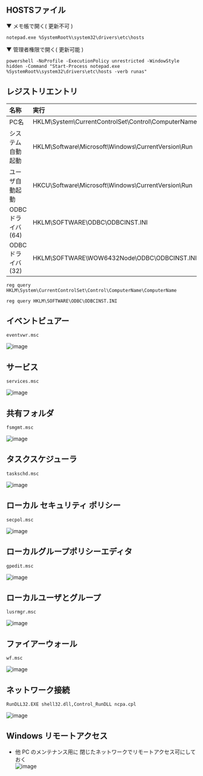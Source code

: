 ## HOSTSファイル
▼ メモ帳で開く( 更新不可 )
```
notepad.exe %SystemRoot%\system32\drivers\etc\hosts
```
▼ 管理者権限で開く( 更新可能 )
```
powershell -NoProfile -ExecutionPolicy unrestricted -WindowStyle hidden -Command "Start-Process notepad.exe %SystemRoot%\system32\drivers\etc\hosts -verb runas"
```
## レジストリエントリ

| 名称 | 実行
| :--- | :--- 
| PC名 | HKLM\System\CurrentControlSet\Control\ComputerName\ComputerName
| システム自動起動 | HKLM\Software\Microsoft\Windows\CurrentVersion\Run
| ユーザ自動起動 | HKCU\Software\Microsoft\Windows\CurrentVersion\Run
| ODBCドライバ(64) | HKLM\SOFTWARE\ODBC\ODBCINST.INI
| ODBCドライバ(32) | HKLM\SOFTWARE\WOW6432Node\ODBC\ODBCINST.INI

```
reg query HKLM\System\CurrentControlSet\Control\ComputerName\ComputerName
```
```
reg query HKLM\SOFTWARE\ODBC\ODBCINST.INI
```

## イベントビュアー
```
eventvwr.msc
```
![image](https://user-images.githubusercontent.com/1501327/145759593-ceba9efd-61ab-4100-a075-0024e7b52e19.png)

## サービス
```
services.msc 
```
![image](https://user-images.githubusercontent.com/1501327/145759944-57438ea4-b36a-4fbf-9cc4-e8561f226fed.png)

## 共有フォルダ
```
fsmgmt.msc
```
![image](https://user-images.githubusercontent.com/1501327/145760588-fe44bef8-26f6-4f20-ad4c-4a7043e3236c.png)

## タスクスケジューラ
```
taskschd.msc
```
![image](https://user-images.githubusercontent.com/1501327/145761023-878657e6-e0fa-4e10-ad75-8734ef141456.png)

## ローカル セキュリティ ポリシー
```
secpol.msc
```
![image](https://user-images.githubusercontent.com/1501327/145761658-9c1b3a44-cdd1-4033-9b1c-4dedd0372ab2.png)


## ローカルグループポリシーエディタ
```
gpedit.msc
```
![image](https://user-images.githubusercontent.com/1501327/145762627-3b6c1eb5-0b36-430a-bc56-541ed7377095.png)

## ローカルユーザとグループ
```
lusrmgr.msc
```
![image](https://user-images.githubusercontent.com/1501327/145763411-71286583-363d-487a-8c8c-cea984a39f04.png)

## ファイアーウォール
```
wf.msc
```
![image](https://user-images.githubusercontent.com/1501327/145764000-2bbdf2a7-833d-410b-830b-450057ca877c.png)


## ネットワーク接続
```
RunDLL32.EXE shell32.dll,Control_RunDLL ncpa.cpl
```
![image](https://user-images.githubusercontent.com/1501327/145763147-9f1c3c1f-58c3-40c3-9164-fc7dd64f563d.png)


## Windows リモートアクセス
  - 他 PC のメンテナンス用に 閉じたネットワークでリモートアクセス可にしておく\
  ![image](https://user-images.githubusercontent.com/1501327/163701572-1be97bcf-a8fd-4175-9f69-1d152ba2cc56.png)
